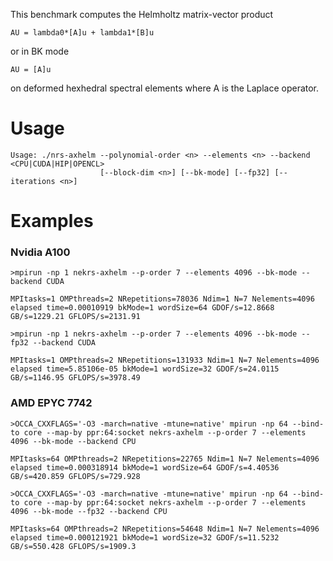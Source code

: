 This benchmark computes the Helmholtz matrix-vector product
```
AU = lambda0*[A]u + lambda1*[B]u
```
or in BK mode
```
AU = [A]u
```
on deformed hexhedral spectral elements where A is the Laplace operator.

# Usage

```
Usage: ./nrs-axhelm --polynomial-order <n> --elements <n> --backend <CPU|CUDA|HIP|OPENCL>
                    [--block-dim <n>] [--bk-mode] [--fp32] [--iterations <n>]
```

# Examples

### Nvidia A100 
```
>mpirun -np 1 nekrs-axhelm --p-order 7 --elements 4096 --bk-mode --backend CUDA

MPItasks=1 OMPthreads=2 NRepetitions=78036 Ndim=1 N=7 Nelements=4096 elapsed time=0.00010919 bkMode=1 wordSize=64 GDOF/s=12.8668 GB/s=1229.21 GFLOPS/s=2131.91
```

```
>mpirun -np 1 nekrs-axhelm --p-order 7 --elements 4096 --bk-mode --fp32 --backend CUDA

MPItasks=1 OMPthreads=2 NRepetitions=131933 Ndim=1 N=7 Nelements=4096 elapsed time=5.85106e-05 bkMode=1 wordSize=32 GDOF/s=24.0115 GB/s=1146.95 GFLOPS/s=3978.49
```

### AMD EPYC 7742
```
>OCCA_CXXFLAGS='-O3 -march=native -mtune=native' mpirun -np 64 --bind-to core --map-by ppr:64:socket nekrs-axhelm --p-order 7 --elements 4096 --bk-mode --backend CPU 

MPItasks=64 OMPthreads=2 NRepetitions=22765 Ndim=1 N=7 Nelements=4096 elapsed time=0.000318914 bkMode=1 wordSize=64 GDOF/s=4.40536 GB/s=420.859 GFLOPS/s=729.928
```

```
>OCCA_CXXFLAGS='-O3 -march=native -mtune=native' mpirun -np 64 --bind-to core --map-by ppr:64:socket nekrs-axhelm --p-order 7 --elements 4096 --bk-mode --fp32 --backend CPU 

MPItasks=64 OMPthreads=2 NRepetitions=54648 Ndim=1 N=7 Nelements=4096 elapsed time=0.000121921 bkMode=1 wordSize=32 GDOF/s=11.5232 GB/s=550.428 GFLOPS/s=1909.3
```
